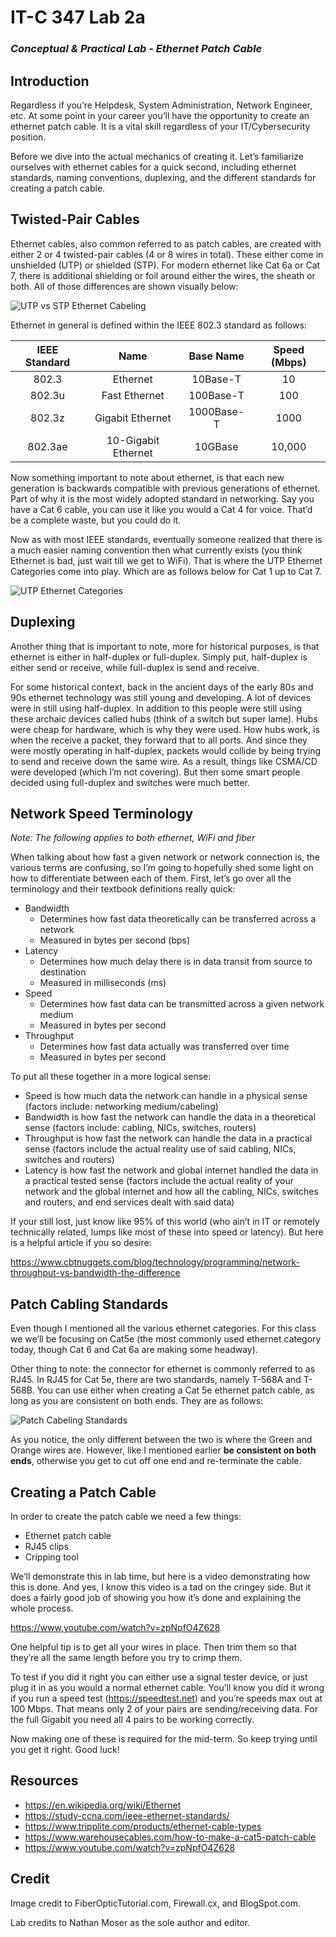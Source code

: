 # IT-C 347 Lab 2a
### *Conceptual & Practical Lab - Ethernet Patch Cable*
## Introduction

Regardless if you’re Helpdesk, System Administration, Network Engineer, etc. At some point in your career you’ll have the opportunity to create an ethernet patch cable. It is a vital skill regardless of your IT/Cybersecurity position.

Before we dive into the actual mechanics of creating it. Let’s familiarize ourselves with ethernet cables for a quick second, including ethernet standards, naming conventions, duplexing, and the different standards for creating a patch cable.

## Twisted-Pair Cables

Ethernet cables, also common referred to as patch cables, are created with either 2 or 4 twisted-pair cables (4 or 8 wires in total). These either come in unshielded (UTP) or shielded (STP). For modern ethernet like Cat 6a or Cat 7, there is additional shielding or foil around either the wires, the sheath or both. All of those differences are shown visually below:

![UTP vs STP Ethernet Cabeling](/assets/images/lab2a/utp-vs-stp.png) 

Ethernet in general is defined within the IEEE 802.3 standard as follows:

| **IEEE Standard**	| **Name** | **Base Name** | **Speed (Mbps)** |
| :------: | :------: | :------: | :------: |
| 802.3 | Ethernet | 10Base-T	| 10 |
| 802.3u | Fast Ethernet | 100Base-T	| 100 |
| 802.3z | Gigabit Ethernet	| 1000Base-T |	1000 |
| 802.3ae	| 10-Gigabit Ethernet	| 10GBase |	10,000 |

Now something important to note about ethernet, is that each new generation is backwards compatible with previous generations of ethernet. Part of why it is the most widely adopted standard in networking. Say you have a Cat 6 cable, you can use it like you would a Cat 4 for voice. That’d be a complete waste, but you could do it.

Now as with most IEEE standards, eventually someone realized that there is a much easier naming convention then what currently exists (you think Ethernet is bad, just wait till we get to WiFi). That is where the UTP Ethernet Categories come into play. Which are as follows below for Cat 1 up to Cat 7.

![UTP Ethernet Categories](/assets/images/lab2a/utp-categories.png)

## Duplexing

Another thing that is important to note, more for historical purposes, is that ethernet is either in half-duplex or full-duplex. Simply put, half-duplex is either send or receive, while full-duplex is send and receive. 

For some historical context, back in the ancient days of the early 80s and 90s ethernet technology was still young and developing. A lot of devices were in still using half-duplex. In addition to this people were still using these archaic devices called hubs (think of a switch but super lame). Hubs were cheap for hardware, which is why they were used. How hubs work, is when the receive a packet, they forward that to all ports. And since they were mostly operating in half-duplex, packets would collide by being trying to send and receive down the same wire. As a result, things like CSMA/CD were developed (which I’m not covering). But then some smart people decided using full-duplex and switches were much better.

## Network Speed Terminology

*Note: The following applies to both ethernet, WiFi and fiber*

When talking about how fast a given network or network connection is, the various terms are confusing, so I’m going to hopefully shed some light on how to differentiate between each of them. First, let’s go over all the terminology and their textbook definitions really quick:

-	Bandwidth
     -	Determines how fast data theoretically can be transferred across a network
     -	Measured in bytes per second (bps)
-	Latency
     -	Determines how much delay there is in data transit from source to destination
     -	Measured in milliseconds (ms)
-	Speed
     -	Determines how fast data can be transmitted across a given network medium
     -	Measured in bytes per second 
-	Throughput
     -	Determines how fast data actually was transferred over time
     -	Measured in bytes per second 

To put all these together in a more logical sense:

-	Speed is how much data the network can handle in a physical sense (factors include: networking medium/cabeling)
-	Bandwidth is how fast the network can handle the data in a theoretical sense (factors include: cabling, NICs, switches, routers) 
-	Throughput is how fast the network can handle the data in a practical sense (factors include the actual reality use of said cabling, NICs, switches and routers)
-	Latency is how fast the network and global internet handled the data in a practical tested sense (factors include the actual reality of your network and the global internet and how all the cabling, NICs, switches and routers, and end services dealt with said data)

If your still lost, just know like 95% of this world (who ain’t in IT or remotely technically related, lumps like most of these into speed or latency). But here is a helpful article if you so desire:

https://www.cbtnuggets.com/blog/technology/programming/network-throughput-vs-bandwidth-the-difference

## Patch Cabling Standards

Even though I mentioned all the various ethernet categories. For this class we we’ll be focusing on Cat5e (the most commonly used ethernet category today, though Cat 6 and Cat 6a are making some headway). 

Other thing to note: the connector for ethernet is commonly referred to as RJ45. In RJ45 for Cat 5e, there are two standards, namely T-568A and T-568B. You can use either when creating a Cat 5e ethernet patch cable, as long as you are consistent on both ends. They are as follows:
 
![Patch Cabeling Standards](/assets/images/lab2a/patch-cable-standards.jpg)
 
As you notice, the only different between the two is where the Green and Orange wires are. However, like I mentioned earlier **be consistent on both ends**, otherwise you get to cut off one end and re-terminate the cable. 

## Creating a Patch Cable

In order to create the patch cable we need a few things:
-	Ethernet patch cable 
-	RJ45 clips
-	Cripping tool

We’ll demonstrate this in lab time, but here is a video demonstrating how this is done. And yes, I know this video is a tad on the cringey side. But it does a fairly good job of showing you how it’s done and explaining the whole process.

https://www.youtube.com/watch?v=zpNpfO4Z628

One helpful tip is to get all your wires in place. Then trim them so that they’re all the same length before you try to crimp them.

To test if you did it right you can either use a signal tester device, or just plug it in as you would a normal ethernet cable. You’ll know you did it wrong if you run a speed test (https://speedtest.net) and you’re speeds max out at 100 Mbps. That means only 2 of your pairs are sending/receiving data. For the full Gigabit you need all 4 pairs to be working correctly. 

Now making one of these is required for the mid-term. So keep trying until you get it right. Good luck!

## Resources

-	https://en.wikipedia.org/wiki/Ethernet
-	https://study-ccna.com/ieee-ethernet-standards/
-	https://www.tripplite.com/products/ethernet-cable-types
-	https://www.warehousecables.com/how-to-make-a-cat5-patch-cable
-	https://www.youtube.com/watch?v=zpNpfO4Z628

## Credit

Image credit to FiberOpticTutorial.com, Firewall.cx, and BlogSpot.com.

Lab credits to Nathan Moser as the sole author and editor.

